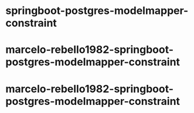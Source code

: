 # springboot-postgres-modelmapper-constraint
# marcelo-rebello1982-springboot-postgres-modelmapper-constraint
# marcelo-rebello1982-springboot-postgres-modelmapper-constraint
